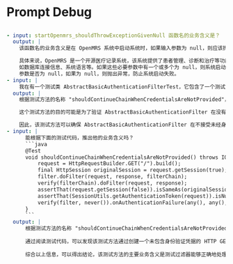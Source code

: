 # Prompt Debug

##   

```yaml
- input: startOpenmrs_shouldThrowExceptionGivenNull 函数名的业务含义是？
  output: |
    该函数名的业务含义是在 OpenMRS 系统中启动系统时，如果输入参数为 null，则应该抛出异常。

    具体来说，OpenMRS 是一个开源医疗记录系统，该系统提供了患者管理、诊断和治疗等功能。在启动 OpenMRS 系统时，需要输入一些必要的参数，
    如数据库连接信息、系统语言等。如果这些必要参数中有一个或多个为 null，则系统启动会失败。因此，该函数的作用是在系统启动前检查输入
    参数是否为 null，如果为 null，则抛出异常，防止系统启动失败。
- input: |
    我在有一个测试类 AbstractBasicAuthenticationFilterTest，它包含了一个测试方法：shouldContinueChainWhenCredentialsAreNotProvided ，它的业务含义可能是？
  output: |
    根据测试方法的名称 "shouldContinueChainWhenCredentialsAreNotProvided"，它的业务含义可能是测试在没有提供凭据（Credentials）的情况下，是否会继续执行后续的请求处理链（chain）。

    这个测试方法的目的可能是为了验证 AbstractBasicAuthenticationFilter 在没有提供凭据的情况下是否正确地执行了其设计目标。在基于身份验证的应用程序中，如果用户未提供凭据，系统应该如何处理这种情况是非常重要的，因为不良的处理可能导致系统安全性的问题或者对用户体验的影响。

    因此，该测试方法可以确保 AbstractBasicAuthenticationFilter 在不接受未经身份验证的请求时，仍然可以继续处理请求链，并在返回响应时指示需要提供凭据来获得访问权限，从而保证应用程序的安全和稳定性。
- input: |
      能根据下面的测试代码，推出他的业务含义吗？ 
      ```java
      @Test
      void shouldContinueChainWhenCredentialsAreNotProvided() throws IOException, ServletException {
          request = HttpRequestBuilder.GET("/").build();
          final HttpSession originalSession = request.getSession(true);
          filter.doFilter(request, response, filterChain);
          verify(filterChain).doFilter(request, response);
          assertThat(request.getSession(false)).isSameAs(originalSession);
          assertThat(SessionUtils.getAuthenticationToken(request)).isNull();
          verify(filter, never()).onAuthenticationFailure(any(), any(), anyString());
      }
      ```
  output: |
      根据测试方法的名称 "shouldContinueChainWhenCredentialsAreNotProvided"，可以猜测该测试方法的业务含义是测试在未提供身份验证凭据时，过滤器是否能够继续处理请求链，而不是将请求拒绝。
    
      通过阅读测试代码，可以发现该测试方法通过创建一个未包含身份验证凭据的 HTTP GET 请求，并调用 filter.doFilter 方法来执行过滤器链。接着，该测试方法使用断言和验证语句来确保过滤器链的后续处理程序被调用，原始的会话(session) 未被修改，未找到任何身份验证令牌，并且在未提供凭据的情况下，未调用 onAuthenticationFailure 方法。
    
      综合以上信息，可以得出结论，该测试方法的主要业务含义是测试过滤器能够正确地处理未包含身份验证凭据的请求，并且不会拒绝请求。这可以确保应用程序能够正确地处理未经身份验证的请求，并且在用户未提供凭据时不会产生任何意外的行为或错误响应。
```

